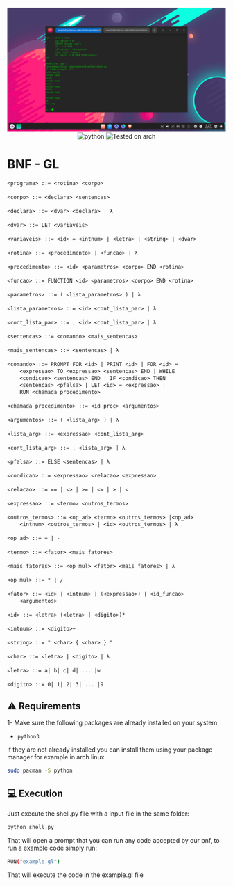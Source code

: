 <div align="Center" class="tip" markdown="1" style>

![screenshot](screenshot.png)
![python](https://img.shields.io/badge/python-%5E3.0-brightgreen)
![Tested on arch](https://img.shields.io/badge/Tested%20on-Archlinux-brightgreen)
</div>

# BNF - GL
```
<programa> ::= <rotina> <corpo>

<corpo> ::= <declara> <sentencas>

<declara> ::= <dvar> <declara> | λ

<dvar> ::= LET <variaveis>

<variaveis> ::= <id> = <intnum> | <letra> | <string> | <dvar>

<rotina> ::= <procedimento> | <funcao> | λ

<procedimento> ::= <id> <parametros> <corpo> END <rotina>

<funcao> ::= FUNCTION <id> <parametros> <corpo> END <rotina>

<parametros> ::= ( <lista_parametros> ) | λ

<lista_parametros> ::= <id> <cont_lista_par> | λ

<cont_lista_par> ::= , <id> <cont_lista_par> | λ

<sentencas> ::= <comando> <mais_sentencas>

<mais_sentencas> ::= <sentencas> | λ

<comando> ::= PROMPT FOR <id> | PRINT <id> | FOR <id> = 
	<expressao> TO <expressao> <sentencas> END | WHILE  
	<condicao> <sentencas> END | IF <condicao> THEN 
	<sentencas> <pfalsa> | LET <id> = <expressao> |
	RUN <chamada_procedimento>

<chamada_procedimento> ::= <id_proc> <argumentos>

<argumentos> ::= ( <lista_arg> ) | λ

<lista_arg> ::= <expressao> <cont_lista_arg>

<cont_lista_arg> ::= , <lista_arg> | λ

<pfalsa> ::= ELSE <sentencas> | λ

<condicao> ::= <expressao> <relacao> <expressao> 

<relacao> ::= == | <> | >= | <= | > | <

<expressao> ::= <termo> <outros_termos>

<outros_termos> ::= <op_ad> <termo> <outros_termos> |<op_ad> 
	<intnum> <outros_termos> | <id> <outros_termos> | λ

<op_ad> ::= + | -

<termo> ::= <fator> <mais_fatores>

<mais_fatores> ::= <op_mul> <fator> <mais_fatores> | λ

<op_mul> ::= * | /

<fator> ::= <id> | <intnum> | (<expressao>) | <id_funcao> 
	<argumentos>

<id> ::= <letra> (<letra> | <digito>)* 

<intnum> ::= <digito>+

<string> ::= " <char> { <char> } "

<char> ::= <letra> | <digito> | λ

<letra> ::= a| b| c| d| ... |w

<digito> ::= 0| 1| 2| 3| ... |9
```

## :warning: Requirements
1- Make sure the following packages are already installed on your system
* `python3`

if they are not already installed you can install them using your package manager for example in arch linux
```bash
sudo pacman -S python
```

## :computer: Execution

Just execute the shell.py file with a input file in the same folder:
```bash
python shell.py
```
That will open a prompt that you can run any code accepted by our bnf, to run a example code simply run:
```bash
RUN("example.gl")
```
That will execute the code in the example.gl file

